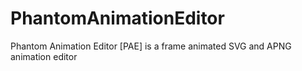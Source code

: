 # PhantomAnimationEditor
Phantom Animation Editor [PAE] is a frame animated SVG and APNG animation editor